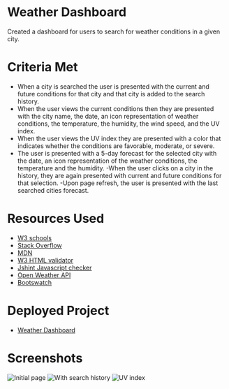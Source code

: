 # Weather Dashboard

Created a dashboard for users to search for weather conditions in a given city.  

# Criteria Met

- When a city is searched the user is presented with the current and future conditions for that city and that city is added to the search history.
- When the user views the current conditions then they are presented with the city name, the date, an icon representation of weather conditions, the temperature, the humidity, the wind speed, and the UV index.
- When the user views the UV index they are presented with a color that indicates whether the conditions are favorable, moderate, or severe.
- The user is presented with a 5-day forecast for the selected city with the date, an icon representation of the weather conditions, the temperature and the humidity.
-When the user clicks on a city in the history, they are again presented with current and future conditions for that selection.
-Upon page refresh, the user is presented with the last searched cities forecast.

# Resources Used

- [W3 schools](https://www.w3schools.com/)
- [Stack Overflow](https://stackoverflow.com/)
- [MDN](https://developer.mozilla.org/en-US/docs/Web/JavaScript)
- [W3 HTML validator](https://validator.w3.org/nu/)
- [Jshint Javascript checker](https://jshint.com/)
- [Open Weather API](https://openweathermap.org/api)
- [Bootswatch](https://bootswatch.com/)

# Deployed Project
- [Weather Dashboard](https://bash7325.github.io/weather-dashboard/)

# Screenshots

![Initial page](https://i.imgur.com/w6BnGCi.png)
![With search history](https://i.imgur.com/OdE49Z8.png)
![UV index](https://i.imgur.com/rxj4vkM.png)
